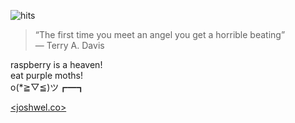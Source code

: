 ![hits](https://img.shields.io/endpoint?url=https://hits.dwyl.com/markjoshwel/markjoshwel.json&style=flat-square&label=Hits&color=6244bb)

> “The first time you meet an angel you get a horrible beating”  
> ― Terry A. Davis

raspberry is a heaven!  
eat purple moths!  
o(*≧▽≦)ツ┏━┓

[<joshwel.co>](https://joshwel.co)
